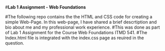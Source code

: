
#**Lab 1 Assignment - Web Foundations**

#The following repo contains the the HTML and CSS code for creating a simple Web-Page. In this web-page, I have shared a brief descrtiption and bio about me and my professional work experience.
#This was done as part of Lab 1 Assignment for the Course Web Foundations ITMD 541. 
#The Index.html file is integrated with the index.css page as reuired in the question.

